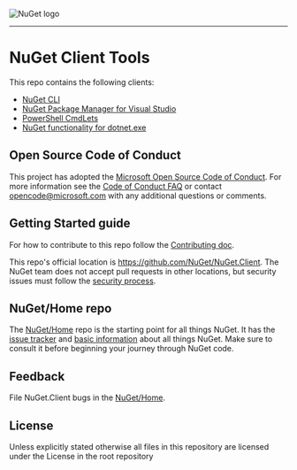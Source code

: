 ﻿![NuGet logo](https://raw.githubusercontent.com/NuGet/Home/dev/meta/resources/nuget.png)

-----

# NuGet Client Tools

This repo contains the following clients:

- [NuGet CLI](https://docs.microsoft.com/nuget/tools/nuget-exe-cli-reference)
- [NuGet Package Manager for Visual Studio](https://docs.microsoft.com/nuget/tools/package-manager-ui)
- [PowerShell CmdLets](https://docs.microsoft.com/nuget/tools/powershell-reference)
- [NuGet functionality for dotnet.exe](https://docs.microsoft.com/en-us/dotnet/core/tools/dotnet)

## Open Source Code of Conduct

This project has adopted the [Microsoft Open Source Code of Conduct](https://opensource.microsoft.com/codeofconduct/). For more information see the [Code of Conduct FAQ](https://opensource.microsoft.com/codeofconduct/faq/) or contact [opencode@microsoft.com](mailto:opencode@microsoft.com) with any additional questions or comments.

## Getting Started guide

For how to contribute to this repo follow the [Contributing doc](CONTRIBUTING.md).

This repo's official location is <https://github.com/NuGet/NuGet.Client>.
The NuGet team does not accept pull requests in other locations, but security issues must follow the [security process](SECURITY.md).

## NuGet/Home repo

The [NuGet/Home](https://github.com/nuget/Home) repo is the starting point for all things NuGet. It has the [issue tracker](https://github.com/nuget/home/issues) and [basic information](https://github.com/nuget/home) about all things NuGet. Make sure to consult it before beginning your journey through NuGet code.

## Feedback

File NuGet.Client bugs in the [NuGet/Home](https://github.com/nuget/home/issues).

## License

Unless explicitly stated otherwise all files in this repository are licensed under the License in the root repository

